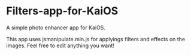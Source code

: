 # Filters-app-for-KaiOS
A simple photo enhancer app for KaiOS.

This app uses jsmanipulate.min.js for applyings filters and effects on the images. Feel free to edit anything you want!
